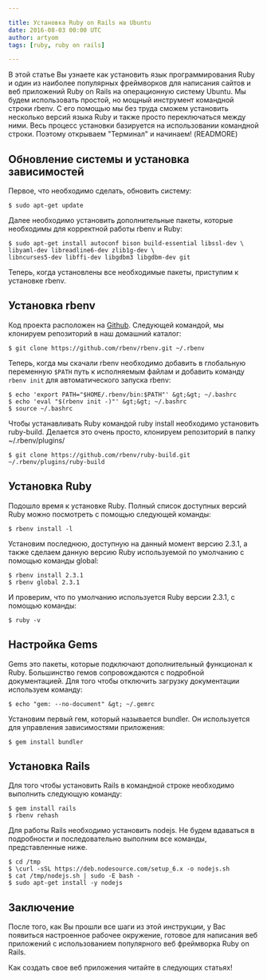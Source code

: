 ```yaml
---

title: Установка Ruby on Rails на Ubuntu
date: 2016-08-03 00:00 UTC
author: artyom
tags: [ruby, ruby on rails]

---
```


В этой статье Вы узнаете как установить язык программирования Ruby и один из наиболее популярных фреймворков для написания сайтов и веб приложений Ruby on Rails на операционную систему Ubuntu.
Мы будем использовать простой, но мощный инструмент командной строки rbenv. С его помощью мы без труда сможем установить несколько версий языка Ruby и также просто переключаться между ними.
Весь процесс установки базируется на использовании командной строки. Поэтому открываем "Терминал" и начинаем!
(READMORE)

## Обновление системы и установка зависимостей
Первое, что необходимо сделать, обновить систему:

```console
$ sudo apt-get update
```

Далее необходимо установить дополнительные пакеты, которые необходимы для корректной работы rbenv и Ruby:

```console
$ sudo apt-get install autoconf bison build-essential libssl-dev \
libyaml-dev libreadline6-dev zlib1g-dev \
libncurses5-dev libffi-dev libgdbm3 libgdbm-dev git
```

Теперь, когда установлены все необходимые пакеты, приступим к установке rbenv.

## Установка rbenv
Код проекта расположен на [Github](https://github.com/rbenv/rbenv). Следующей командой, мы клонируем репозиторий в наш домашний каталог:

```console
$ git clone https://github.com/rbenv/rbenv.git ~/.rbenv
```

Теперь, когда мы скачали rbenv необходимо добавить в глобальную переменную `$PATH` путь к исполняемым файлам и добавить команду `rbenv init` для автоматического запуска rbenv:

```console
$ echo 'export PATH="$HOME/.rbenv/bin:$PATH"' &gt;&gt; ~/.bashrc
$ echo 'eval "$(rbenv init -)"' &gt;&gt; ~/.bashrc
$ source ~/.bashrc
```

Чтобы устанавливать Ruby командой ruby install необходимо установить ruby-build. Делается это очень просто, клонируем репозиторий в папку ~/.rbenv/plugins/

```console
$ git clone https://github.com/rbenv/ruby-build.git ~/.rbenv/plugins/ruby-build
```

## Установка Ruby
Подошло время к установке Ruby. Полный список доступных версий Ruby можно посмотреть с помощью следующей команды:

```console
$ rbenv install -l
```

Установим последнюю, доступную на данный момент версию 2.3.1, а также сделаем данную версию Ruby используемой по умолчанию с помощью команды global:

```console
$ rbenv install 2.3.1
$ rbenv global 2.3.1
```

И проверим, что по умолчанию используется Ruby версии 2.3.1, с помощью команды:

```console
$ ruby -v
```

## Настройка Gems
Gems это пакеты, которые подключают дополнительный функционал к Ruby. Большинство гемов сопровождаются с подробной документацией. Для того чтобы отключить загрузку документации используем команду:

```console
$ echo "gem: --no-document" &gt; ~/.gemrc
```

Установим первый гем, который называется bundler. Он используется для управления зависимостями приложения:

```console
$ gem install bundler
```

## Установка Rails
Для того чтобы установить Rails в командной строке необходимо выполнить следующую команду:

```console
$ gem install rails
$ rbenv rehash
```

Для работы Rails необходимо установить nodejs. Не будем вдаваться в подробности и последовательно выполним все команды, представленные ниже.

```console
$ cd /tmp
$ \curl -sSL https://deb.nodesource.com/setup_6.x -o nodejs.sh
$ cat /tmp/nodejs.sh | sudo -E bash -
$ sudo apt-get install -y nodejs
```

## Заключение
После того, как Вы прошли все шаги из этой инструкции, у Вас появиться настроенное рабочее окружение, готовое для написания веб приложений с использованием популярного веб фреймворка Ruby on Rails.

Как создать свое веб приложения читайте в следующих статьях!
